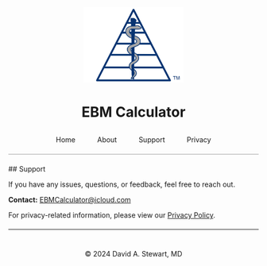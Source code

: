 <div style="text-align: center;">
  <img src="/assets/images/EBM Calculator Logo Any 3x.png" alt="EBM Calculator Logo" width="200">
  <h1>EBM Calculator</h1>
</div>

<div style="text-align: center; margin-top: 20px; border-bottom: 2px solid #ccc; padding-bottom: 10px;">
  <a href="/" style="padding: 10px 20px; text-decoration: none; display: inline-block;">Home</a>
  <a href="/about" style="padding: 10px 20px; text-decoration: none; display: inline-block;">About</a>
  <a href="/support" style="padding: 10px 20px; text-decoration: none; display: inline-block;">Support</a>
  <a href="/privacy-policy" style="padding: 10px 20px; text-decoration: none; display: inline-block;">Privacy</a>
</div>

<div style="max-width: 600px; margin: 20px auto; text-align: justify;">
## Support  

If you have any issues, questions, or feedback, feel free to reach out.  

**Contact:** [EBMCalculator@icloud.com](mailto:EBMCalculator@icloud.com)  

For privacy-related information, please view our [Privacy Policy](/privacy-policy).
</div>

---

<div style="text-align: center; margin-top: 40px;">
  &copy; 2024 David A. Stewart, MD
</div>
